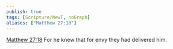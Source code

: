 ```yaml
---
publish: true
tags: [Scripture/NewT, noGraph]
aliases: ["Matthew 27:18"]
---
```

[Matthew 27:18](https://churchofjesuschrist.org/study/scriptures/nt/matt/27?lang=eng&id=p18#p18) For he knew that for envy they had delivered him.
